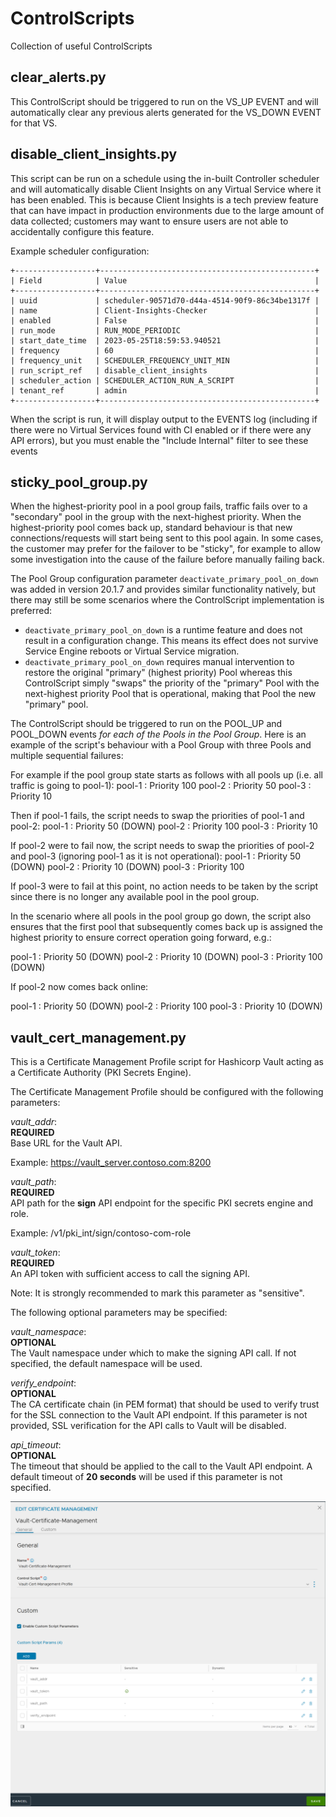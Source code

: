 # ControlScripts

Collection of useful ControlScripts

## clear_alerts.py

This ControlScript should be triggered to run on the VS_UP EVENT and will automatically clear any previous alerts generated for the VS_DOWN EVENT for that VS.

## disable_client_insights.py

This script can be run on a schedule using the in-built Controller scheduler and will automatically disable Client Insights on any Virtual Service where it has been enabled. This is because Client Insights is a tech preview feature that can have impact in production environments due to the large amount of data collected; customers may want to ensure users are not able to accidentally configure this feature.

Example scheduler configuration:

``` language=Text
+------------------+------------------------------------------------+
| Field            | Value                                          |
+------------------+------------------------------------------------+
| uuid             | scheduler-90571d70-d44a-4514-90f9-86c34be1317f |
| name             | Client-Insights-Checker                        |
| enabled          | False                                          |
| run_mode         | RUN_MODE_PERIODIC                              |
| start_date_time  | 2023-05-25T18:59:53.940521                     |
| frequency        | 60                                             |
| frequency_unit   | SCHEDULER_FREQUENCY_UNIT_MIN                   |
| run_script_ref   | disable_client_insights                        |
| scheduler_action | SCHEDULER_ACTION_RUN_A_SCRIPT                  |
| tenant_ref       | admin                                          |
+------------------+------------------------------------------------+
```

When the script is run, it will display output to the EVENTS log (including if there were no Virtual Services found with CI enabled or if there were any API errors), but you must enable the "Include Internal" filter to see these events

## sticky_pool_group.py

When the highest-priority pool in a pool group fails, traffic fails over to a "secondary" pool in the group with the next-highest priority. When the highest-priority pool comes back up, standard behaviour is that new connections/requests will start being sent to this pool again. In some cases, the customer may prefer for the failover to be "sticky", for example to allow some investigation into the cause of the failure before manually failing back.

The Pool Group configuration parameter `deactivate_primary_pool_on_down` was added in version 20.1.7 and provides similar functionality natively, but there may still be some scenarios where the ControlScript implementation is preferred:

- `deactivate_primary_pool_on_down` is a runtime feature and does not result in a configuration change. This means its effect does not survive Service Engine reboots or Virtual Service migration.
- `deactivate_primary_pool_on_down` requires manual intervention to restore the original "primary" (highest priority) Pool whereas this ControlScript simply "swaps" the priority of the "primary" Pool with the next-highest priority Pool that is operational, making that Pool the new "primary" pool.

The ControlScript should be triggered to run on the POOL_UP and POOL_DOWN events _for each of the Pools in the Pool Group_. Here is an example of the script's behaviour with a Pool Group with three Pools and multiple sequential failures:

For example if the pool group state starts as follows with all pools up (i.e. all traffic is going to pool-1):
pool-1 : Priority 100
pool-2 : Priority 50
pool-3 : Priority 10

Then if pool-1 fails, the script needs to swap the priorities of pool-1 and pool-2:
pool-1 : Priority 50 (DOWN)
pool-2 : Priority 100
pool-3 : Priority 10

If pool-2 were to fail now, the script needs to swap the priorities of pool-2 and pool-3 (ignoring pool-1 as it is not operational):
pool-1 : Priority 50 (DOWN)
pool-2 : Priority 10 (DOWN)
pool-3 : Priority 100

If pool-3 were to fail at this point, no action needs to be taken by the script since there is no longer any available pool in the pool group.

In the scenario where all pools in the pool group go down, the script also ensures that the first pool that subsequently comes back up is assigned the highest priority to ensure correct operation going forward, e.g.:

pool-1 : Priority 50 (DOWN)
pool-2 : Priority 10 (DOWN)
pool-3 : Priority 100 (DOWN)

If pool-2 now comes back online:

pool-1 : Priority 50 (DOWN)
pool-2 : Priority 100
pool-3 : Priority 10 (DOWN)

## vault_cert_management.py

This is a Certificate Management Profile script for Hashicorp Vault acting as a Certificate Authority (PKI Secrets Engine).

The Certificate Management Profile should be configured with the following parameters:

*vault_addr*:\
**REQUIRED**\
Base URL for the Vault API.

Example: https://vault_server.contoso.com:8200

*vault_path*:\
**REQUIRED**\
API path for the **sign** API endpoint for the specific PKI secrets engine and role.

Example: /v1/pki_int/sign/contoso-com-role

*vault_token*:\
**REQUIRED**\
An API token with sufficient access to call the signing API.

Note: It is strongly recommended to mark this parameter as "sensitive".

The following optional parameters may be specified:

*vault_namespace*:\
**OPTIONAL**\
The Vault namespace under which to make the signing API call. If not specified, the default namespace will be used.

*verify_endpoint*:\
**OPTIONAL**\
The CA certificate chain (in PEM format) that should be used to verify trust for the SSL connection to the Vault API endpoint. If this parameter is not provided, SSL verification for the API calls to Vault will be disabled.

*api_timeout*:\
**OPTIONAL**\
The timeout that should be applied to the call to the Vault API endpoint. A default timeout of **20 seconds** will be used if this parameter is not specified.

![Alt Certificate Management Profile Example](/docs/img/cert_mgmt_prof.png)
